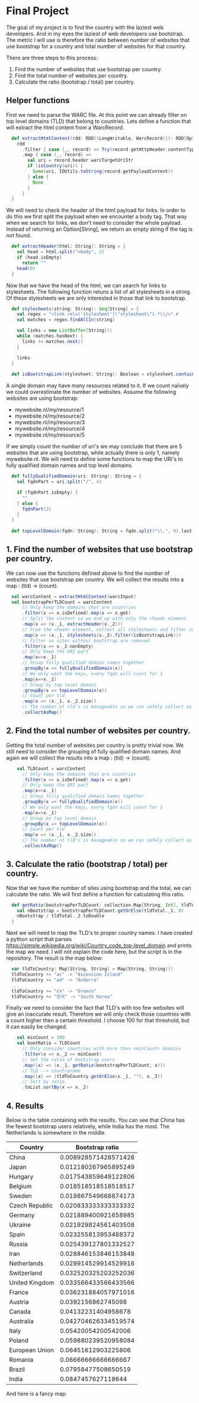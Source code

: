 # Final Project

The goal of my project is to find the country with the laziest web developers. And in my eyes the laziest of web developers use bootstrap. The metric I will use is therefore the ratio between number of websites that use bootstrap for a country and total number of websites for that country.

There are three steps to this process:
1. Find the number of websites that use bootstrap per country.
2. Find the total number of websites per country.
3. Calculate the ratio (bootstrap / total) per country.

## Helper functions
First we need to parse the WARC file. At this point we can already filter on top level domains (TLD) that belong to countries. Lets define a function that will extract the html content from a WarcRecord. 

```scala
  def extractHtmlContent(rdd: RDD[(LongWritable, WarcRecord)]): RDD[Option[(String, String)]] = {
    rdd
      .filter { case (_, record) => Try(record.getHttpHeader.contentType.contains("text/html")) getOrElse false }
      .map { case (_, record) =>
        val uri = record.header.warcTargetUriStr
        if (isCountry(uri)) {
          Some(uri, IOUtils.toString(record.getPayloadContent))
        } else {
          None
        }
      }
  }
```

We will need to check the header of the html payload for links. In order to do this we first split the payload when we encounter a body tag. That way when we search for links, we don't need to consider the whole payload. Instead of returning an Option[String], we return an empty string if the tag is not found. 

```scala
  def extractHeader(html: String): String = {
    val head = html.split("<body", 2)
    if (head.isEmpty)
      return ""
    head(0)
  }
```

Now that we have the head of the html, we can search for links to stylesheets. The following function  retuns a list of all stylesheets in a string. Of these stylesheets we are only interested in those that link to bootstrap.

```scala
  def stylesheets(string: String): Seq[String] = {
    val regex = "<link rel=('stylesheet'|\"stylesheet\").*\\/>".r
    val matches = regex.findAllIn(string)

    val links = new ListBuffer[String]()
    while (matches.hasNext) {
      links += matches.next()
    }

    links
  }
  
  def isBootstrapLink(stylesheet: String): Boolean = stylesheet.contains("bootstrap.min.css") || stylesheet.contains("bootstrap.css")
```

A single domain may have many resources related to it. If we count naïvely we could overestimate the number of websites. Assume the following websites are using bootstrap:
* mywebsite.nl/my/resource/1
* mywebsite.nl/my/resource/2
* mywebsite.nl/my/resource/3
* mywebsite.nl/my/resource/4
* mywebsite.nl/my/resource/5

If we simply count the number of uri's we may conclude that there are 5 websites that are using bootstrap, while actually there is only 1, namely mywebsite.nl. We will need to define some functions to map the URI's to fully qualified domain names and top level domains.

```scala
  def fullyQualifiedDomain(uri: String): String = {
    val fqdnPart = uri.split("/", 4)

    if (fqdnPart.isEmpty) {
      ""
    } else {
      fqdnPart(2)
    }
  }
  
  def topLevelDomain(fqdn: String): String = fqdn.split("\\.", 0).last
```





  
## 1. Find the number of websites that use bootstrap per country. 

We can now use the functions defined above to find the number of websites that use bootstrap per country. We will collect the results into a map : (tld) -> (count).

```scala
  val warcContent = extractHtmlContent(warcInput)
  val bootstrapPerTLDCount = warcContent
      // Only keep the domains that are countries
      .filter(x => x.isDefined).map(x => x.get)
      // Split the content so we end up with only the <head> element
      .map(x => (x._1, extractHeader(x._2)))
      // From the <head> element, collect all stylesheets and filter so we only keep stylesheets linking to bootstrap
      .map(x => (x._1, stylesheets(x._2).filter(isBootstrapLink))) 
      // Filter so sites without bootstrap are removed
      .filter(x => x._2.nonEmpty)
      // Only keep the URI part
      .map(x=>x._1)
      // Group fully qualified domain names together
      .groupBy(x => fullyQualifiedDomain(x))
      // We only want the keys, every fqdn will count for 1
      .map(x=>x._1)
      // Group by top level domain
      .groupBy(x => topLevelDomain(x))
      // Count per tld
      .map(x => (x._1, x._2.size))
      // The number ot tld's is manageable so we can safely collect as map
      .collectAsMap()
```

  
## 2. Find the total number of websites per country.

Getting the total number of websites per country is pretty trivial now. We still need to consider the grouping of fully qualified domain names. And again we will collect the results into a map : (tld) -> (count).

```scala
    val TLDCount = warcContent
      // Only keep the domains that are countries
      .filter(x => x.isDefined).map(x => x.get)
      // Only keep the URI part
      .map(x=>x._1)
      // Group fully qualified domain names together
      .groupBy(x => fullyQualifiedDomain(x))
      // We only want the keys, every fqdn will count for 1
      .map(x=>x._1)
      // Group by top level domain
      .groupBy(x => topLevelDomain(x))
      // Count per tld
      .map(x => (x._1, x._2.size))
      // The number ot tld's is manageable so we can safely collect as map
      .collectAsMap()
```




## 3. Calculate the ratio (bootstrap / total) per country.

Now that we have the number of sites using bootstrap and the total, we can calculate the ratio. We will first define a function for calculating this ratio. 

```scala
  def getRatio(bootstrapPerTLDCount: collection.Map[String, Int], tldTotal: (String, Int)): Double = {
    val nBootstrap = bootstrapPerTLDCount.getOrElse(tldTotal._1, 0)
    nBootstrap / tldTotal._2.toDouble
  }
```

Next we will need to map the TLD's to proper country names. I have created a python script that parses https://simple.wikipedia.org/wiki/Country_code_top-level_domain and prints the map we need. I will not explain the code here, but the script is in the repository. The result is the map below:
```scala
  var tldToCountry: Map[String, String] = Map[String, String]()
  tldToCountry += "ac" -> "Ascension Island"
  tldToCountry += "ad" -> "Andorra"
  ...
  tldToCountry += "ελ" -> "Greece"
  tldToCountry += "한국" -> "South Korea"
```

Finally we need to consider the fact that TLD's with too few websites will give an inaccurate result. Therefore we will only check those countries with a count higher then a certain threshold. I choose 100 for that threshold, but it can easily be changed.

```scala
    val minCount = 100
    val bootRatio = TLDCount
      // Only consider countries with more then <minCount> domains
      .filter(x => x._2 >= minCount)
      // Get the ratio of bootstrap users
      .map((x) => (x._1, getRatio(bootstrapPerTLDCount, x)))
      // TLD --> countryname
      .map((x) => (tldToCountry.getOrElse(x._1, ""), x._2))
      // Sort by ratio
      .toList.sortBy(x => x._2)
```

## 4. Results
Below is the table containing with the results. You can see that China has the fewest bootstrap users relatively, while India has the most. The Netherlands is somewhere in the middle. 


| Country | Bootstrap ratio | 
| --- | --- |
| China | 0.008928571428571428 |
| Japan | 0.012180267965895249 |
| Hungary | 0.017543859649122806 |
| Belgium | 0.018518518518518517 |
| Sweden | 0.019867549668874173 |
| Czech Republic | 0.020833333333333332 |
| Germany | 0.021889400921658985 |
| Ukraine | 0.021929824561403508 |
| Spain | 0.023255813953488372 |
| Russia | 0.025439127801332527 |
| Iran | 0.028846153846153848 |
| Netherlands | 0.029914529914529916 |
| Switzerland | 0.032520325203252036 |
| United Kingdom | 0.033566433566433566 |
| France | 0.036231884057971016 |
| Austria | 0.0392156862745098 |
| Canada | 0.04132231404958678 |
| Australia | 0.042704626334519574 |
| Italy | 0.05420054200542006 |
| Poland | 0.059880239520958084 |
| European Union | 0.06451612903225806 |
| Romania | 0.06666666666666667 |
| Brazil | 0.07958477508650519 |
| India | 0.0847457627118644 |

And here is a fancy map:

<script type="text/javascript" src="https://www.gstatic.com/charts/loader.js"></script>
<script type="text/javascript">
google.charts.load('current', {
'packages': ['geochart'],
// Note: you will need to get a mapsApiKey for your project.
// See: https://developers.google.com/chart/interactive/docs/basic_load_libs#load-settings
'mapsApiKey': 'AIzaSyD-9tSrke72PouQMnMX-a7eZSW0jkFMBWY'
});
google.charts.setOnLoadCallback(drawRegionsMap);

function drawRegionsMap() {
var data = google.visualization.arrayToDataTable([
['Country', 'Ratio'],
['Poland', 0.059880239520958084],
['Japan', 0.012180267965895249],
['Spain', 0.023255813953488372],
['Russia', 0.025439127801332527],
['China', 0.008928571428571428],
['Romania', 0.06666666666666667],
['Belgium', 0.018518518518518517],
['Iran', 0.028846153846153848],
['Canada', 0.04132231404958678],
['Ukraine', 0.021929824561403508],
['United Kingdom', 0.033566433566433566],
['Czech Republic', 0.020833333333333332],
['India', 0.0847457627118644],
['Sweden', 0.019867549668874173],
['Brazil', 0.07958477508650519],
['Australia', 0.042704626334519574],
['Austria', 0.0392156862745098],
['Italy', 0.05420054200542006],
['France', 0.036231884057971016],
['Netherlands', 0.029914529914529916],
['Switzerland', 0.032520325203252036],
['European Union', 0.06451612903225806],
['Germany', 0.021889400921658985],
['Hungary', 0.017543859649122806]
]);

var options = {};

var chart = new google.visualization.GeoChart(document.getElementById('regions_div'));

chart.draw(data, options);
}

document.getElementsByClassName("main-content")[0].style.maxWidth = "1280px"
document.getElementsByClassName("main-content")[0].style.padding = "8px"
</script>

<div id="regions_div" style="width: 1280px; height: 720px;"></div>




